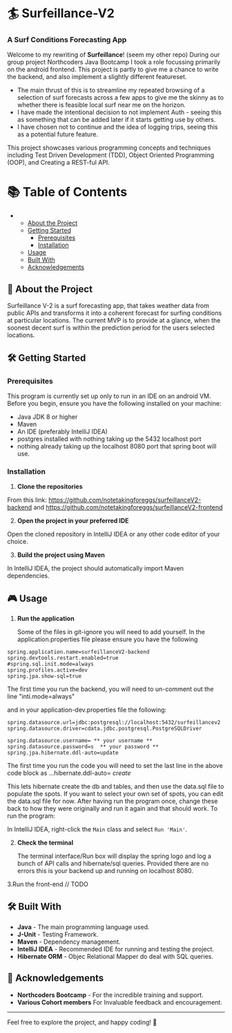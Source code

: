 # :surfer: Surfeillance-V2

### A Surf Conditions Forecasting App

Welcome to my rewriting of **Surfeillance**! (seem my other repo) During our group project Northcoders Java Bootcamp I took a role focussing primarily on the android frontend. This project is partly to give me a chance to write the backend, and also implement a slightly different featureset.
- The main thrust of this is to streamline my repeated browsing of a selection of surf forecasts across a few apps to give me the skinny as to whether there is feasible local surf near me on the horizon.
- I have made the intentional decision to not implement Auth - seeing this as something that can be added later if it starts getting use by others.
- I have chosen not to continue and the idea of logging trips, seeing this as a potential future feature. 

This project showcases various programming concepts and techniques including Test Driven Development (TDD), Object Oriented Programming (OOP), and Creating a REST-ful API.

# 📚 Table of Contents
- 
  - [About the Project](#about-the-project)
  - [Getting Started](#getting-started)
    - [Prerequisites](#prerequisites)
    - [Installation](#installation)
  - [Usage](#usage)
  - [Built With](#built-with)
  - [Acknowledgements](#acknowledgements)


## <a id="about-the-project"></a>🚀 About the Project
Surfeillance V-2 is a surf forecasting app, that takes weather data from public APIs and transforms it into a coherent forecast for surfing conditions at particular locations. The current MVP is to provide at a glance, when the soonest decent surf is within the prediction period for the users selected locations.

## <a id = "getting-started"></a> 🛠️ Getting Started

### Prerequisites

This program is currently set up only to run in an IDE on an android VM.
Before you begin, ensure you have the following installed on your machine:

- Java JDK 8 or higher
- Maven
- An IDE (preferably IntelliJ IDEA)
- postgres installed with nothing taking up the 5432 localhost port
- nothing already taking up the localhost 8080 port that spring boot will use.

### Installation

1. **Clone the repositories**
   
From this link: https://github.com/notetakingforeggs/surfeillanceV2-backend and https://github.com/notetakingforeggs/surfeillanceV2-frontend
   
2.  **Open the project in your preferred IDE**

Open the cloned repository in IntelliJ IDEA or any other code editor of your choice.

3.  **Build the project using Maven**

In IntelliJ IDEA, the project should automatically import Maven dependencies. 

## <a id = "usage"></a> 🎮 Usage


 
1. **Run the application**

    Some of the files in git-ignore you will need to add yourself. In the application.properties file please ensure you have the following
```
spring.application.name=surfeillanceV2-backend
spring.devtools.restart.enabled=true
#spring.sql.init.mode=always
spring.profiles.active=dev
spring.jpa.show-sql=true
```
The first time you run the backend, you will need to un-comment out the line "inti.mode=always" 

and in your application-dev.properties file the following:

```
spring.datasource.url=jdbc:postgresql://localhost:5432/surfeillancev2
spring.datasource.driver=cdata.jdbc.postgresql.PostgreSQLDriver

spring.datasource.username= ** your username **
spring.datasource.password=s  ** your password **
spring.jpa.hibernate.ddl-auto=update

```
The first time you run the code you will need to set the last line in the above code block as ...hibernate.ddl-auto= *create*

This lets hibernate create the db and tables, and then use the data.sql file to populate the spots. If you want to select your own set of spots, you can edit the data.sql file for now. After having run the program once, change these back to how they were originally and run it again and that should work. To run the program:
   
   In IntelliJ IDEA,  right-click the `Main` class and select `Run 'Main'`.

2. **Check the terminal**

   The terminal interface/Run box will display the spring logo and log a bunch of API calls and hibernate/sql queries. Provided there are no errors this is your backend up and running on localhost 8080.

3.Run the front-end
// TODO

## <a id = "built-with"></a>  🛠️ Built With

- **Java** - The main programming language used.
- **J-Unit** - Testing Framework. 
- **Maven** - Dependency management.
- **IntelliJ IDEA** - Recommended IDE for running and testing the project.
- **Hibernate ORM** - Objec Relational Mapper do deal with SQL queries.
  

## <a id = "acknowledgements" ></a> 🙏 Acknowledgements

- **Northcoders Bootcamp** - For the incredible training and support.
- **Various Cohort members** For Invaluable feedback and encouragement.
---

Feel free to explore the project, and happy coding! 🚀


